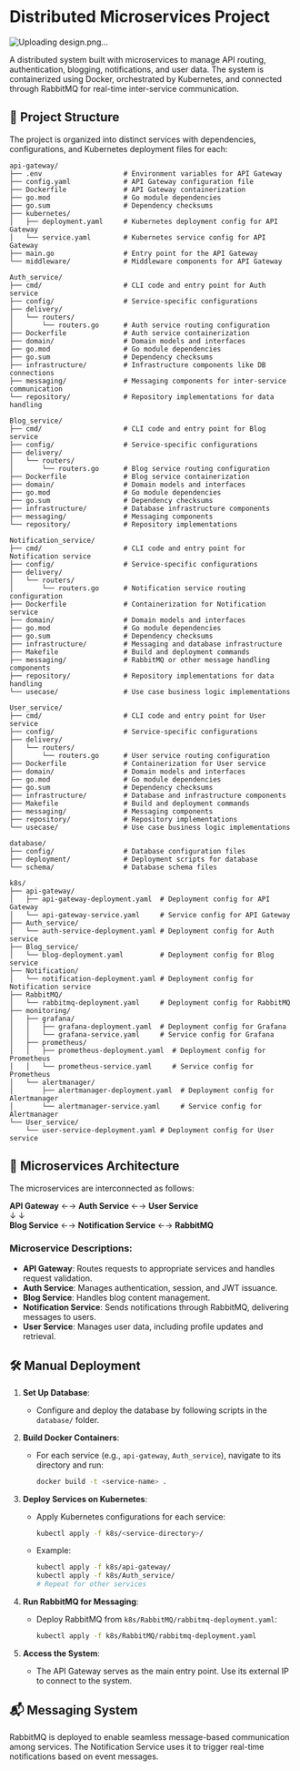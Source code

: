 # Distributed Microservices Project
![Uploading design.png…]()

A distributed system built with microservices to manage API routing, authentication, blogging, notifications, and user data. The system is containerized using Docker, orchestrated by Kubernetes, and connected through RabbitMQ for real-time inter-service communication.

## 📂 Project Structure

The project is organized into distinct services with dependencies, configurations, and Kubernetes deployment files for each:

```plaintext
api-gateway/
├── .env                    # Environment variables for API Gateway
├── config.yaml             # API Gateway configuration file
├── Dockerfile              # API Gateway containerization
├── go.mod                  # Go module dependencies
├── go.sum                  # Dependency checksums
├── kubernetes/
│   ├── deployment.yaml     # Kubernetes deployment config for API Gateway
│   └── service.yaml        # Kubernetes service config for API Gateway
├── main.go                 # Entry point for the API Gateway
└── middleware/             # Middleware components for API Gateway

Auth_service/
├── cmd/                    # CLI code and entry point for Auth service
├── config/                 # Service-specific configurations
├── delivery/
│   └── routers/
│       └── routers.go      # Auth service routing configuration
├── Dockerfile              # Auth service containerization
├── domain/                 # Domain models and interfaces
├── go.mod                  # Go module dependencies
├── go.sum                  # Dependency checksums
├── infrastructure/         # Infrastructure components like DB connections
├── messaging/              # Messaging components for inter-service communication
└── repository/             # Repository implementations for data handling

Blog_service/
├── cmd/                    # CLI code and entry point for Blog service
├── config/                 # Service-specific configurations
├── delivery/
│   └── routers/
│       └── routers.go      # Blog service routing configuration
├── Dockerfile              # Blog service containerization
├── domain/                 # Domain models and interfaces
├── go.mod                  # Go module dependencies
├── go.sum                  # Dependency checksums
├── infrastructure/         # Database infrastructure components
├── messaging/              # Messaging components
└── repository/             # Repository implementations

Notification_service/
├── cmd/                    # CLI code and entry point for Notification service
├── config/                 # Service-specific configurations
├── delivery/
│   └── routers/
│       └── routers.go      # Notification service routing configuration
├── Dockerfile              # Containerization for Notification service
├── domain/                 # Domain models and interfaces
├── go.mod                  # Go module dependencies
├── go.sum                  # Dependency checksums
├── infrastructure/         # Messaging and database infrastructure
├── Makefile                # Build and deployment commands
├── messaging/              # RabbitMQ or other message handling components
├── repository/             # Repository implementations for data handling
└── usecase/                # Use case business logic implementations

User_service/
├── cmd/                    # CLI code and entry point for User service
├── config/                 # Service-specific configurations
├── delivery/
│   └── routers/
│       └── routers.go      # User service routing configuration
├── Dockerfile              # Containerization for User service
├── domain/                 # Domain models and interfaces
├── go.mod                  # Go module dependencies
├── go.sum                  # Dependency checksums
├── infrastructure/         # Database and infrastructure components
├── Makefile                # Build and deployment commands
├── messaging/              # Messaging components
├── repository/             # Repository implementations
└── usecase/                # Use case business logic implementations

database/
├── config/                 # Database configuration files
├── deployment/             # Deployment scripts for database
└── schema/                 # Database schema files

k8s/
├── api-gateway/
│   ├── api-gateway-deployment.yaml  # Deployment config for API Gateway
│   └── api-gateway-service.yaml     # Service config for API Gateway
├── Auth_service/
│   └── auth-service-deployment.yaml # Deployment config for Auth service
├── Blog_service/
│   └── blog-deployment.yaml         # Deployment config for Blog service
├── Notification/
│   └── notification-deployment.yaml # Deployment config for Notification service
├── RabbitMQ/
│   └── rabbitmq-deployment.yaml     # Deployment config for RabbitMQ
├── monitoring/
│   ├── grafana/
│   │   ├── grafana-deployment.yaml  # Deployment config for Grafana
│   │   └── grafana-service.yaml     # Service config for Grafana
│   ├── prometheus/
│   │   ├── prometheus-deployment.yaml  # Deployment config for Prometheus
│   │   └── prometheus-service.yaml     # Service config for Prometheus
│   └── alertmanager/
│       ├── alertmanager-deployment.yaml  # Deployment config for Alertmanager
│       └── alertmanager-service.yaml     # Service config for Alertmanager
└── User_service/
    └── user-service-deployment.yaml # Deployment config for User service
```

## 🚀 Microservices Architecture

The microservices are interconnected as follows:

**API Gateway** ←→ **Auth Service** ←→ **User Service**  
 ↓ ↓  
**Blog Service** ←→ **Notification Service** ←→ **RabbitMQ**

### Microservice Descriptions:

- **API Gateway**: Routes requests to appropriate services and handles request validation.
- **Auth Service**: Manages authentication, session, and JWT issuance.
- **Blog Service**: Handles blog content management.
- **Notification Service**: Sends notifications through RabbitMQ, delivering messages to users.
- **User Service**: Manages user data, including profile updates and retrieval.

## 🛠️ Manual Deployment

1. **Set Up Database**:

   - Configure and deploy the database by following scripts in the `database/` folder.

2. **Build Docker Containers**:

   - For each service (e.g., `api-gateway`, `Auth_service`), navigate to its directory and run:
     ```bash
     docker build -t <service-name> .
     ```

3. **Deploy Services on Kubernetes**:

   - Apply Kubernetes configurations for each service:
     ```bash
     kubectl apply -f k8s/<service-directory>/
     ```
   - Example:
     ```bash
     kubectl apply -f k8s/api-gateway/
     kubectl apply -f k8s/Auth_service/
     # Repeat for other services
     ```

4. **Run RabbitMQ for Messaging**:

   - Deploy RabbitMQ from `k8s/RabbitMQ/rabbitmq-deployment.yaml`:
     ```bash
     kubectl apply -f k8s/RabbitMQ/rabbitmq-deployment.yaml
     ```

5. **Access the System**:
   - The API Gateway serves as the main entry point. Use its external IP to connect to the system.

## 📬 Messaging System

RabbitMQ is deployed to enable seamless message-based communication among services. The Notification Service uses it to trigger real-time notifications based on event messages.

```

```
